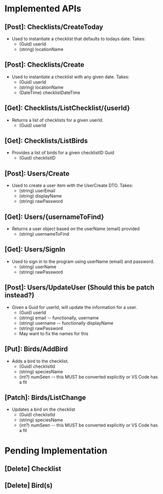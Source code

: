 # Implemented APIs

## [Post]: Checklists/CreateToday
- Used to instantiate a checklist that defaults to todays date. Takes:
    - (Guid) userId
    - (string) locationName

## [Post]: Checklists/Create
- Used to instantiate a checklist with any given date. Takes:
    - (Guid) userId
    - (string) locationName
    - (DateTime) checklistDateTime

## [Get]: Checklists/ListChecklist/{userId}
- Returns a list of checklists for a given userId.
    - (Guid) userId

## [Get]: Checklists/ListBirds
- Provides a list of birds for a given checklistID Guid
    - (Guid) checklistID

## [Post]: Users/Create
- Used to create a user item with the UserCreate DTO. Takes:
    - (string) userEmail
    - (string) displayName
    - (string) rawPassword

## [Get]: Users/{usernameToFind}
- Returns a user object based on the userName (email) provided
    - (string) usernameToFind

## [Get]: Users/SignIn
- Used to sign in to the program using userName (email) and password.
    - (string) userName
    - (string) rawPassword

## [Post]: Users/UpdateUser (Should this be patch instead?)
- Given a Guid for userId, will update the information for a user.
    - (Guid) userId
    - (string) email -- functionally, username
    - (string) username -- functionally displayName
    - (string) rawPassword
    - May want to fix the names for this

## [Put]: Birds/AddBird
- Adds a bird to the checklist.
    - (Guid) checklistId
    - (string) speciesName
    - (int?) numSeen -- this MUST be converted explicitly or VS Code has a fit

## [Patch]: Birds/ListChange
- Updates a bird on the checklist
    - (Guid) checklistId
    - (string) speciesName
    - (int?) numSeen -- this MUST be converted explicitly or VS Code has a fit

# Pending Implementation

## [Delete] Checklist
## [Delete] Bird(s)

